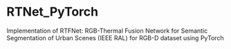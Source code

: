 # RTNet_PyTorch
Implementation of RTFNet: RGB-Thermal Fusion Network for Semantic Segmentation of Urban Scenes (IEEE RAL) for RGB-D dataset using PyTorch
